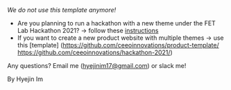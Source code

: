 *We do not use this template anymore!*

* Are you planning to run a hackathon with a new theme under the FET Lab Hackathon 2021? &#8594; follow these [instructions](https://github.com/ceeoinnovations/hackathon-2021/)
* If you want to create a new product website with multiple themes &#8594; use this [template] (https://github.com/ceeoinnovations/product-template/ https://github.com/ceeoinnovations/hackathon-2021/)

Any questions? Email me (hyejinim17@gmail.com) or slack me!

By Hyejin Im

